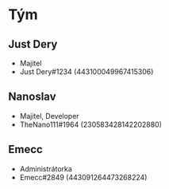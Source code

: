 # Tým

## Just Dery
- Majitel
- Just Dery#1234 (443100049967415306)

## Nanoslav
- Majitel, Developer
- TheNano111#1964 (230583428142202880)

## Emecc
- Administrátorka
- Emecc#2849 (443091264473268224)